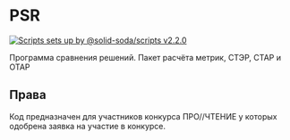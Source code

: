 # PSR

[![Scripts sets up by @solid-soda/scripts v2.2.0](https://img.shields.io/static/v1?label=@solid-soda/scripts&message=2.2.0&color=75ddf4)](https://github.com/solid-soda/scripts)

Программа сравнения решений. Пакет расчёта метрик, СТЭР, СТАР и ОТАР

## Права

Код предназначен для участников конкурса ПРО//ЧТЕНИЕ у которых одобрена заявка на участие в конкурсе.
